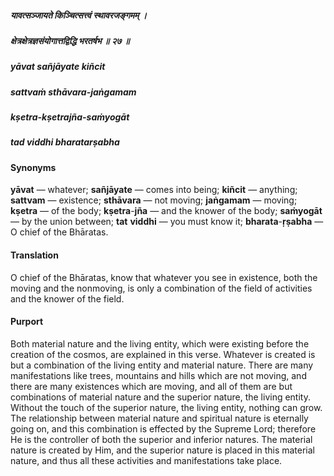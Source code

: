 ##### यावत्सञ्जायते किञ्चित्सत्त्वं स्थावरजङ्गमम् ।
##### क्षेत्रक्षेत्रज्ञसंयोगात्तद्विद्धि भरतर्षभ ॥ २७ ॥

##### yāvat sañjāyate kiñcit
##### sattvaṁ sthāvara-jaṅgamam
##### kṣetra-kṣetrajña-saṁyogāt
##### tad viddhi bharatarṣabha

#### Synonyms

**yāvat** — whatever; **sañjāyate** — comes into being; **kiñcit** — anything; **sattvam** — existence; **sthāvara** — not moving; **jaṅgamam** — moving; **kṣetra** — of the body; **kṣetra**-**jña** — and the knower of the body; **saṁyogāt** — by the union between; **tat** **viddhi** — you must know it; **bharata**-**ṛṣabha** — O chief of the Bhāratas.

#### Translation

O chief of the Bhāratas, know that whatever you see in existence, both the moving and the nonmoving, is only a combination of the field of activities and the knower of the field.

#### Purport

Both material nature and the living entity, which were existing before the creation of the cosmos, are explained in this verse. Whatever is created is but a combination of the living entity and material nature. There are many manifestations like trees, mountains and hills which are not moving, and there are many existences which are moving, and all of them are but combinations of material nature and the superior nature, the living entity. Without the touch of the superior nature, the living entity, nothing can grow. The relationship between material nature and spiritual nature is eternally going on, and this combination is effected by the Supreme Lord; therefore He is the controller of both the superior and inferior natures. The material nature is created by Him, and the superior nature is placed in this material nature, and thus all these activities and manifestations take place.